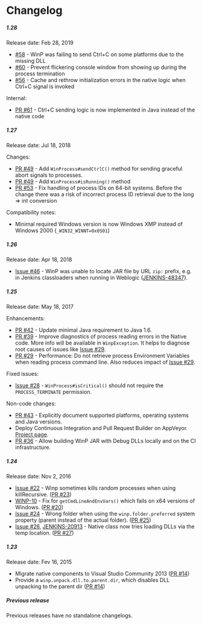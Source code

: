 Changelog
====

##### 1.28

Release date: Feb 28, 2019

* [#58](https://github.com/kohsuke/winp/issues/58) -
WinP was failing to send Ctrl+C on some platforms due to the missing DLL
* [#60](https://github.com/kohsuke/winp/pull/61) -
Prevent flickering console window from showing up during the process termination
* [#56](https://github.com/kohsuke/winp/issues/56) -
Cache and rethrow initialization errors in the native logic when Ctrl+C signal is invoked  

Internal:

* [PR #61](https://github.com/kohsuke/winp/pull/61) -
Ctrl+C sending logic is now implemented in Java instead of the native code

##### 1.27

Release date: Jul 18, 2018

Changes:

* [PR #49](https://github.com/kohsuke/winp/pull/49) -
Add `WinProcess#sendCtrlC()` method for sending graceful abort signals to processes.
* [PR #49](https://github.com/kohsuke/winp/pull/49) -
Add `WinProcess#isRunning()` method
* [PR #53](https://github.com/kohsuke/winp/pull/53/) - 
Fix handling of process IDs on 64-bit systems.
Before the change there was a risk of incorrect process ID retrieval due to the long => int conversion

Compatibility notes:

* Minimal required Windows version is now Windows XMP instead of Windows 2000 (`_WIN32_WINNT=0x0501`)

##### 1.26

Release date: Apr 18, 2018

* [Issue #46](https://github.com/kohsuke/winp/issues/46) - 
WinP was unable to locate JAR file by URL `zip:` prefix, e.g.
in Jenkins classloaders when running in Weblogic 
([JENKINS-48347](https://issues.jenkins-ci.org/browse/JENKINS-48347)).

##### 1.25

Release date: May 18, 2017

Enhancements:

* [PR #42](https://github.com/kohsuke/winp/pull/42) - 
Update minimal Java requirement to Java 1.6.
* [PR #39](https://github.com/kohsuke/winp/pull/39) -
Improve diagnostics of process reading errors in the Native code.
More info will be available in `WinpException`.
It helps to diagnose root causes of issues like [Issue #29](https://github.com/kohsuke/winp/issues/29).
* [PR #29](https://github.com/kohsuke/winp/issues/29) - 
Performance: Do not retrieve process Environment Variables when reading process command line. 
Also reduces impact of [Issue #29](https://github.com/kohsuke/winp/issues/29).

Fixed issues:

* [Issue #28](https://github.com/kohsuke/winp/issues/28) -
`WinProcess#isCritical()` should not require the `PROCESS_TERMINATE` permission.

Non-code changes:

* [PR #43](https://github.com/kohsuke/winp/pull/43) - 
Explicitly document supported platforms, operating systems and Java versions.
* Deploy Continuous Integration and Pull Request Builder on AppVeyor.
[Project page](https://ci.appveyor.com/project/oleg-nenashev/winp).
* [PR #36](https://github.com/kohsuke/winp/pull/36) - 
Allow building WinP JAR with Debug DLLs locally and on the CI infrastructure.

##### 1.24

Release date: Nov 2, 2016

* [Issue #22](https://github.com/kohsuke/winp/issues/22) - 
Winp sometimes kills random processes when using killRecursive.
([PR #23](https://github.com/kohsuke/winp/pull/23))
* [WINP-10](https://java.net/jira/browse/WINP-10) - 
Fix for `getCmdLineAndEnvVars()` which fails on x64 versions of Windows.
([PR #20](https://github.com/kohsuke/winp/pull/20))
* [Issue #24](https://github.com/kohsuke/winp/issues/24) - 
Wrong folder when using the `winp.folder.preferred` system property (parent instead of the actual folder).
([PR #25](https://github.com/kohsuke/winp/pull/25))
* [Issue #26](https://github.com/kohsuke/winp/issues/26), [JENKINS-20913](https://issues.jenkins-ci.org/browse/JENKINS-20913) - 
Native class now tries loading DLLs via the temp location.
([PR #27](https://github.com/kohsuke/winp/pull/27))

##### 1.23

Release date: Fev 16, 2015

* Migrate native components to Visual Studio Community 2013
([PR #14](https://github.com/kohsuke/winp/pull/14))
* Provide a `winp.unpack.dll.to.parent.dir`, which disables DLL unpacking to the parent dir
([PR #14](https://github.com/kohsuke/winp/pull/12))

##### Previous release

Previous releases have no standalone changelogs.
